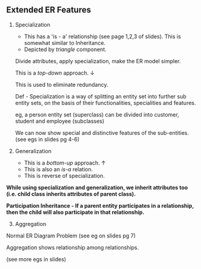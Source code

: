 ## Extended ER Features

1. Specialization
    - This has a 'is - a' relationship
    (see page 1,2,3 of slides).
    This is somewhat similar to Inheritance.
    - Depicted by *triangle* component.

    Divide attributes, apply specialization, make the ER model simpler.

    This is a *top-down* approach. ↓

    This is used to eliminate redundancy.

    Def - Specialization is a way of splitting an entity set into further sub entity sets, on the basis of their functionalities, specialities and features.

    eg, a person entity set (superclass) can be divided into customer, student and employee (subclasses)

    We can now show special and distinctive features of the sub-entities.
    (see egs in slides pg 4-6)

2. Generalization
    - This is a *bottom-up* approach. ↑
    - This is also an *is-a* relation.
    - This is reverse of specialization.


**While using specialization and generalization, we inherit attributes too (i.e. child class inherits attributes of parent class).**

**Participation Inheritance - If a parent entity participates in a relationship, then the child will also participate in that relationship.**

3. Aggregation

Normal ER Diagram Problem (see eg on slides pg 7)

Aggregation shows relationship among relationships.

(see more egs in slides)

